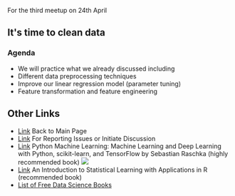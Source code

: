 <!--![Meetup](https://github.com/DiSCoBGU/Preprocessing/raw/master/meet2.png)-->

For the third meetup on 24th April

## It's time to clean data

### Agenda

* We will practice what we already discussed including
* Different data preprocessing techniques
* Improve our linear regression model (parameter tuning)
* Feature transformation and feature engineering

<!--
### Material
* [Presentation](https://github.com/DiSCoBGU/Preprocessing/blob/master/DiSCo-Week2.pdf)<img src="https://cdn2.iconfinder.com/data/icons/picons-basic-3/57/basic3-019_presentation_keynote-512.png" height="24">
<!-- * The Talk Video <img src="https://cdn3.iconfinder.com/data/icons/unicons-vector-icons-pack/32/youtube-24.png"> [Coming soon](https://) [0 min] ->
* [Hands-on](https://www.kaggle.com/mineshjethva/explore-feature-engineering-xgb-lasso-nn) - A kaggle kernel
-->

## Other Links
* [Link](https://discobgu.github.io) Back to Main Page
* [Link](https://github.com/DiSCoBGU/Practice-and-Discuss/blob/master/README.md#practice-and-discuss) For Reporting Issues or Initiate Discussion
* [Link](https://www.amazon.com/Python-Machine-Learning-scikit-learn-TensorFlow/dp/1787125939) Python Machine Learning: Machine Learning and Deep Learning with Python, scikit-learn, and TensorFlow by Sebastian Raschka (highly recommended book) <img src="https://cdn2.iconfinder.com/data/icons/font-awesome/1792/book-24.png">
* [Link](http://www-bcf.usc.edu/~gareth/ISL/) An Introduction to Statistical Learning with Applications in R (recommended book)
* [List of Free Data Science Books](https://github.com/DiSCoBGU/DiSCo-init/blob/master/free-data-science-books.md#free-data-science-books)
